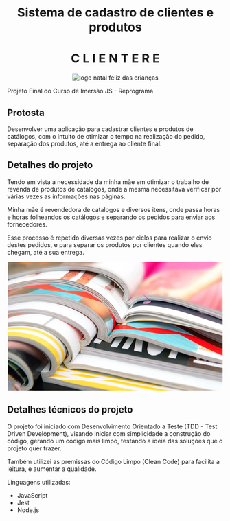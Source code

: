 <h1 align="center">Sistema de cadastro de clientes e produtos</h1>

<h1 align="center">C L I E N T E R E</h1>

<div align="center">
  <img width="300" height="300" src="img/logo.png" alt="logo natal feliz das crianças"/>
</div>

Projeto Final do Curso de Imersão JS - Reprograma

## Protosta
Desenvolver uma aplicação para cadastrar clientes e produtos de catálogos, com o intuito de otimizar o tempo na realização do pedido, separação dos produtos, até a entrega ao cliente final. 

## Detalhes do projeto

Tendo em vista a necessidade da minha mãe em otimizar o trabalho de revenda de produtos de catálogos, onde a mesma necessitava verificar por várias vezes as informações nas páginas. 

Minha mãe é revendedora de catalogos e diversos itens, onde passa horas e horas folheandos os catálogos e separando os pedidos para enviar aos fornecedores. 

Esse processo é repetido diversas vezes por ciclos para realizar o envio destes pedidos, e para separar os produtos por clientes quando eles chegam, até a sua entrega. 

<div align="center">
  <img width="500" height="300" src="src\img\folhar.jpg" alt="imagens de várias revistas abertas"/>
</div>

## Detalhes técnicos do projeto

O projeto foi iniciado com Desenvolvimento Orientado a Teste (TDD - Test Driven Development), visando iniciar com simplicidade a construção do código,  gerando um código mais limpo, testando a ideia das soluções que o projeto quer trazer. 

Também utilizei as premissas do Código Limpo (Clean Code) para facilita a leitura, e aumentar a qualidade. 


Linguagens utilizadas: 
- JavaScript
- Jest
- Node.js








